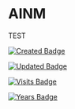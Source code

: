 # AINM

TEST

[![Created Badge](https://badges.pufler.dev/created/AINMcl/AINMcl.github.io)](https://badges.pufler.dev)

[![Updated Badge](https://badges.pufler.dev/updated/AINMcl/AINMcl.github.io)](https://badges.pufler.dev)

[![Visits Badge](https://badges.pufler.dev/visits/AINMcl/AINMcl.github.io)](https://badges.pufler.dev)

[![Years Badge](https://badges.pufler.dev/years/AINMcl)](https://badges.pufler.dev)

